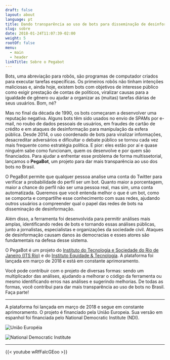 ```yaml
---
draft: false
layout: about
language: pt
title: Dando transparência ao uso de bots para disseminação de desinformação
slug: sobre
date: 2018-01-24T11:07:39-02:00
weight: 5
rootOf: false
menu:
  - main
  - header
linkTitle: Sobre o Pegabot
---
```

Bots, uma abreviação para robôs, são programas de computador criados para executar tarefas específicas. Os primeiros robôs não tinham intenções maliciosas e, ainda hoje, existem bots com objetivos de interesse público como exigir prestação de contas de políticos, viralizar causas para a igualdade de gênero ou ajudar a organizar as (muitas) tarefas diárias de seus usuários. Bom, né?

Mas no final da década de 1990, os bots começaram a desenvolver uma reputação negativa. Alguns bots têm sido usados no envio de SPAMs por e-mail, no roubo de dados pessoais de usuários, em fraudes de cartão de crédito e em ataques de desinformação para manipulação da esfera pública. Desde 2014, o uso coordenado de bots para viralizar informações, desacreditar adversários e dificultar o debate público se tornou cada vez mais frequente como estratégia política. E pior: eles estão por aí e quase ninguém sabe como funcionam, quem os desenvolve e por quem são financiados. Para ajudar a enfrentar esse problema de forma multissetorial, lançamos o **PegaBot**, um projeto para dar mais transparência ao uso dos bots no Brasil.

O PegaBot permite que qualquer pessoa analise uma conta do Twitter  para verificar  a probabilidade do perfil ser um bot. Quanto maior a porcentagem, maior a chance do perfil não ser uma pessoa real, mas sim, uma conta automatizada. Queremos que você entenda melhor o que é um bot, como se comporta e compartilhe esse conhecimento com suas redes, ajudando outros usuários a compreender qual o papel das redes de bots na disseminação de desinformação.

Além disso, a ferramenta foi desenvolvida para permitir análises mais amplas, identificando redes de bots e tornando essas análises públicas, junto a jornalistas, especialistas e organizações da sociedade civil. Ataques de desinformação causam danos às democracias e esses atores são fundamentais na defesa desse sistema.

O PegaBot é um projeto do [Instituto do Tecnologia e Sociedade do Rio de Janeiro (ITS Rio)](https://itsrio.org/) e do [Instituto Equidade &amp; Tecnologia](http://tecnologiaequidade.org.br/). A plataforma foi lançada em março de 2018 e está em constante aprimoramento.

Você pode contribuir com o projeto de diversas formas: sendo um multiplicador das análises, ajudando a melhorar o código da ferramenta ou mesmo identificando erros nas análises e sugerindo melhorias. De todas as formas, você contribui para dar mais transparência ao uso de bots no Brasil. Faça parte!

- - -

A plataforma foi lançada em março de 2018 e segue em constante aprimoramento. O projeto é financiado pela União Europeia. Sua versão em espanhol foi financiada pelo National Democratic Institute (NDI).

![União Européia](/assets/images/logos/Flag_of_Europe.svg)

![National Democratic Institute](/assets/images/logos/NDI.svg)

- - -

{{< youtube wRfFalcGEoo >}}
